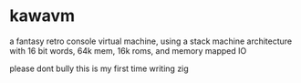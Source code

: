 # kawavm
a fantasy retro console virtual machine, using a stack machine architecture with 16 bit words, 64k mem, 16k roms, and memory mapped IO

please dont bully this is my first time writing zig
